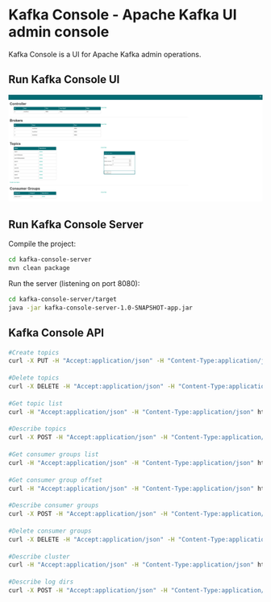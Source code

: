 # Kafka Console - Apache Kafka UI admin console

Kafka Console is a UI for Apache Kafka admin operations.

## Run Kafka Console UI

![ScreenShot 2](img/screen1.png)

## Run Kafka Console Server

Compile the project:

```bash
cd kafka-console-server
mvn clean package
```

Run the server (listening on port 8080):
```bash
cd kafka-console-server/target
java -jar kafka-console-server-1.0-SNAPSHOT-app.jar
```

## Kafka Console API

```bash
#Create topics
curl -X PUT -H "Accept:application/json" -H "Content-Type:application/json" http://localhost:8080/api/topics -d '{"topics": [{"name":"topic1","numPartitions": 1,"replicationFactor": 1},{"name":"topic2","numPartitions": 1,"replicationFactor": 1}]}'

#Delete topics
curl -X DELETE -H "Accept:application/json" -H "Content-Type:application/json" http://localhost:8080/api/topics -d '{"topics": "topic1,topic2"}'

#Get topic list
curl -H "Accept:application/json" -H "Content-Type:application/json" http://localhost:8080/api/topics

#Describe topics
curl -X POST -H "Accept:application/json" -H "Content-Type:application/json" http://localhost:8080/api/topics/describe -d '{"topics": "topic1,topic2"}'

#Get consumer groups list
curl -H "Accept:application/json" -H "Content-Type:application/json" http://localhost:8080/api/consumergroups

#Get consumer group offset
curl -H "Accept:application/json" -H "Content-Type:application/json" http://localhost:8080/api/consumergroups/:groupId/offset

#Describe consumer groups
curl -X POST -H "Accept:application/json" -H "Content-Type:application/json" http://localhost:8080/api/consumergroups/describe -d '{"groups": "group1,group2"}'

#Delete consumer groups
curl -X DELETE -H "Accept:application/json" -H "Content-Type:application/json" http://localhost:8080/api/consumergroups -d '{"groups": "group1,group2"}'

#Describe cluster
curl -H "Accept:application/json" -H "Content-Type:application/json" http://localhost:8080/api/cluster

#Describe log dirs
curl -X POST -H "Accept:application/json" -H "Content-Type:application/json" http://localhost:8080/api/logs/describe -d '{"brokers": "0,1,2"}'
```
